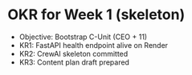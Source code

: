 # OKR for Week 1 (skeleton)
- Objective: Bootstrap C-Unit (CEO + 11)
- KR1: FastAPI health endpoint alive on Render
- KR2: CrewAI skeleton committed
- KR3: Content plan draft prepared
